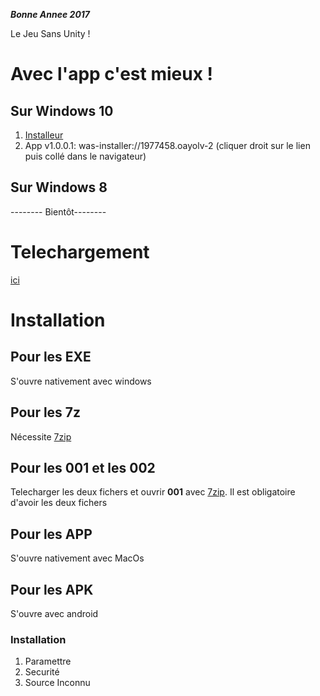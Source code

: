 ***Bonne Annee 2017***

Le Jeu Sans Unity !
# Avec l'app c'est mieux !
## Sur Windows 10
1. [Installeur](https://www.microsoft.com/store/apps/9nblggh4qtfx)
2. App v1.0.0.1: was-installer://1977458.oayolv-2 (cliquer droit sur le lien puis collé dans le navigateur)

## Sur Windows 8
-------- Bientôt--------

# Telechargement
[ici](https://github.com/06Games/Jeu/releases)
# Installation
## Pour les EXE
S'ouvre nativement avec windows
## Pour les 7z
Nécessite [7zip](http://www.7-zip.org/download.html)
## Pour les 001 et les 002
Telecharger les deux fichers et ouvrir **001** avec [7zip](http://www.7-zip.org/download.html).
Il est obligatoire d'avoir les deux fichers
## Pour les APP
S'ouvre nativement avec MacOs
## Pour les APK
S'ouvre avec android
### Installation
1. Paramettre
2. Securité
3. Source Inconnu

